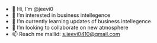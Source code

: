 - 👋 Hi, I’m @jeevi0
- 👀 I’m interested in business intellegence
- 🌱 I’m currently learning updates of business intellegence
- 💞️ I’m looking to collaborate on new atmosphere
- 📫 Reach me mailid: s.jeevi0410@gmail.com


<!---
jeevi0/jeevi0 is a ✨ special ✨ repository because its `README.md` (this file) appears on your GitHub profile.
You can click the Preview link to take a look at your changes.
--->
